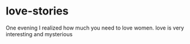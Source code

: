 # love-stories
One evening I realized how much you need to love women.
love is very interesting and mysterious
